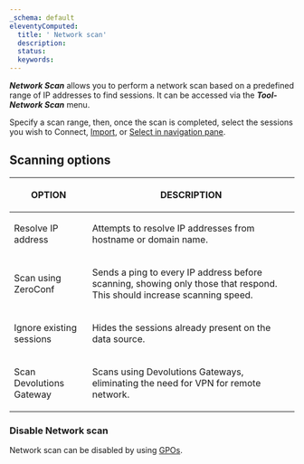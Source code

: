 ```yaml
---
_schema: default
eleventyComputed:
  title: ' Network scan'
  description:
  status:
  keywords:
---
```

***Network Scan*** allows you to perform a network scan based on a predefined range of IP addresses to find sessions. It can be accessed via the ***Tool-Network Scan*** menu.

Specify a scan range, then, once the scan is completed, select the sessions you wish to Connect, [Import](/rdm/commands/file/import/network-scan/), or [Select in navigation pane](/rdm/user-interface/navigation-pane/).

## **Scanning options**

<table><thead><tr><th><p><strong>OPTION</strong></p></th><th><p><strong>DESCRIPTION</strong></p></th></tr></thead><tbody><tr><td><p>Resolve IP address</p></td><td><p>Attempts to resolve IP addresses from hostname or domain name.</p></td></tr><tr><td><p>Scan using ZeroConf</p></td><td><p>Sends a ping to every IP address before scanning, showing only those that respond. This should increase scanning speed.</p></td></tr><tr><td><p>Ignore existing sessions</p></td><td><p>Hides the sessions already present on the data source.</p></td></tr><tr><td><p>Scan Devolutions Gateway</p></td><td><p>Scans using Devolutions Gateways, eliminating the need for VPN for remote network. </p></td></tr></tbody></table>

### Disable Network scan

Network scan can be disabled by using [GPOs](/rdm/kb/rdm-windows/how-to-articles/group-policies/#disable-network-scan).

&nbsp;

&nbsp;